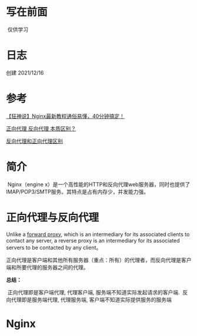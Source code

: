 # 写在前面

​	仅供学习

# 日志

创建 																																								2021/12/16

# 参考

[【狂神说】Nginx最新教程通俗易懂，40分钟搞定！](https://www.bilibili.com/video/BV1F5411J7vK)

[正向代理 反向代理 本质区别？](https://www.zhihu.com/question/36412304/answer/471185862)

[反向代理和正向代理区别](https://www.cnblogs.com/taostaryu/p/10547132.html)

# 简介

​	Nginx（engine x）是一个高性能的HTTP和反向代理web服务器，同时也提供了IMAP/POP3/SMTP服务。其特点是占有内存少，并发能力强。

# 正向代理与反向代理

Unlike a [forward proxy](https://link.zhihu.com/?target=https%3A//en.wikipedia.org/wiki/Proxy_server%23Forward_proxy), which is an intermediary for its associated clients to contact any server, a reverse proxy is an intermediary for its associated servers to be contacted by any client。

正向代理是客户端和其他所有服务器（重点：所有）的代理者，而反向代理是客户端和所要代理的服务器之间的代理。

**总结：**

​	正向代理即是客户端代理, 代理客户端, 服务端不知道实际发起请求的客户端.
​	反向代理即是服务端代理, 代理服务端, 客户端不知道实际提供服务的服务端

# Nginx

